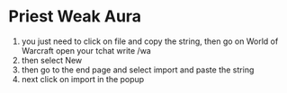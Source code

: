# Priest Weak Aura

1) you just need to click on file and copy the string, then go on World of Warcraft open your tchat write /wa
2) then select New 
3) then go to the end page and select import and paste the string
4) next click on import in the popup
